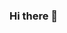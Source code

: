 ### Hi there 👋

<!--
**DinossauroBebado/DinossauroBebado** is a ✨ _special_ ✨ repository because its `README.md` (this file) appears on your GitHub profile.

Here are some ideas to get you started:

- 🔭 I’m currently working on ...
- 🌱 I’m currently learning ...
- 👯 I’m looking to collaborate on ...
- 🤔 I’m looking for help with ...
- 💬 Ask me about ...
- 📫 How to reach me: ...
- 😄 Pronouns: ...
- ⚡ Fun fact: ...

<div>
<img  height = "180" src = "https://github-readme-stats.vercel.app/api?username=DinossauroBebado&theme=default&show_icons=true&hide_rank=True">
<img height = "180" src = "https://github-readme-stats.vercel.app/api/top-langs/?username=DinossauroBebado&layout=compact">
</div>
-->
